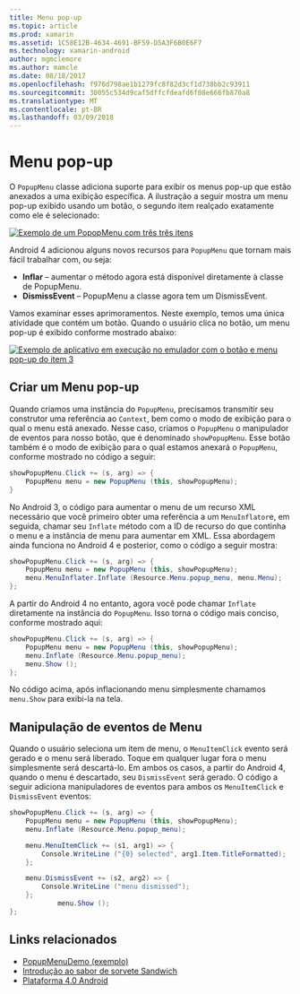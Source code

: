 ```yaml
---
title: Menu pop-up
ms.topic: article
ms.prod: xamarin
ms.assetid: 1C58E12B-4634-4691-BF59-D5A3F6B0E6F7
ms.technology: xamarin-android
author: mgmclemore
ms.author: mamcle
ms.date: 08/18/2017
ms.openlocfilehash: f976d798ae1b1279fc8f82d3cf1d738bb2c93911
ms.sourcegitcommit: 30055c534d9caf5dffcfdeafd6f08e666fb870a8
ms.translationtype: MT
ms.contentlocale: pt-BR
ms.lasthandoff: 03/09/2018
---
```

# <a name="popup-menu"></a>Menu pop-up

O `PopupMenu` classe adiciona suporte para exibir os menus pop-up que estão anexados a uma exibição específica. A ilustração a seguir mostra um menu pop-up exibido usando um botão, o segundo item realçado exatamente como ele é selecionado:

 [![Exemplo de um PopopMenu com três três itens](popup-menu-images/20-popupmenu.png)](popup-menu-images/20-popupmenu.png#lightbox)

Android 4 adicionou alguns novos recursos para `PopupMenu` que tornam mais fácil trabalhar com, ou seja:

-   **Inflar** &ndash; aumentar o método agora está disponível diretamente à classe de PopupMenu.
-   **DismissEvent** &ndash; PopupMenu a classe agora tem um DismissEvent.

Vamos examinar esses aprimoramentos. Neste exemplo, temos uma única atividade que contém um botão. Quando o usuário clica no botão, um menu pop-up é exibido conforme mostrado abaixo:

 [![Exemplo de aplicativo em execução no emulador com o botão e menu pop-up do item 3](popup-menu-images/06-popupmenu.png)](popup-menu-images/06-popupmenu.png#lightbox)


## <a name="creating-a-popup-menu"></a>Criar um Menu pop-up

Quando criamos uma instância do `PopupMenu`, precisamos transmitir seu construtor uma referência ao `Context`, bem como o modo de exibição para o qual o menu está anexado. Nesse caso, criamos o `PopupMenu` o manipulador de eventos para nosso botão, que é denominado `showPopupMenu`.
Esse botão também é o modo de exibição para o qual estamos anexará o `PopupMenu`, conforme mostrado no código a seguir:

```csharp
showPopupMenu.Click += (s, arg) => {
    PopupMenu menu = new PopupMenu (this, showPopupMenu);
}
```

No Android 3, o código para aumentar o menu de um recurso XML necessário que você primeiro obter uma referência a um `MenuInflator`e, em seguida, chamar seu `Inflate` método com a ID de recurso do que continha o menu e a instância de menu para aumentar em XML. Essa abordagem ainda funciona no Android 4 e posterior, como o código a seguir mostra:

```csharp
showPopupMenu.Click += (s, arg) => {
    PopupMenu menu = new PopupMenu (this, showPopupMenu);
    menu.MenuInflater.Inflate (Resource.Menu.popup_menu, menu.Menu);
};
```

A partir do Android 4 no entanto, agora você pode chamar `Inflate` diretamente na instância do `PopupMenu`. Isso torna o código mais conciso, conforme mostrado aqui:

```csharp
showPopupMenu.Click += (s, arg) => {
    PopupMenu menu = new PopupMenu (this, showPopupMenu);
    menu.Inflate (Resource.Menu.popup_menu);
    menu.Show ();
};
```

No código acima, após inflacionando menu simplesmente chamamos `menu.Show` para exibi-la na tela.


## <a name="handling-menu-events"></a>Manipulação de eventos de Menu

Quando o usuário seleciona um item de menu, o `MenuItemClick` evento será gerado e o menu será liberado. Toque em qualquer lugar fora o menu simplesmente será descartá-lo. Em ambos os casos, a partir do Android 4, quando o menu é descartado, seu `DismissEvent` será gerado. O código a seguir adiciona manipuladores de eventos para ambos os `MenuItemClick` e `DismissEvent` eventos:

```csharp
showPopupMenu.Click += (s, arg) => {
    PopupMenu menu = new PopupMenu (this, showPopupMenu);
    menu.Inflate (Resource.Menu.popup_menu);

    menu.MenuItemClick += (s1, arg1) => {
        Console.WriteLine ("{0} selected", arg1.Item.TitleFormatted);
    };

    menu.DismissEvent += (s2, arg2) => {
        Console.WriteLine ("menu dismissed");
    };
            menu.Show ();
};
```



## <a name="related-links"></a>Links relacionados

- [PopupMenuDemo (exemplo)](https://developer.xamarin.com/samples/monodroid/PopupMenuDemo/)
- [Introdução ao sabor de sorvete Sandwich](http://www.android.com/about/ice-cream-sandwich/)
- [Plataforma 4.0 Android](http://developer.android.com/sdk/android-4.0.html)
